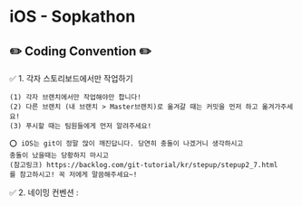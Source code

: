 # iOS - Sopkathon

## ✏️ Coding Convention ✏️

✅ 1. 각자 스토리보드에서만 작업하기 <br>

    (1) 각자 브랜치에서만 작업해야만 합니다!
    (2) 다른 브랜치 (내 브랜치 > Master브랜치)로 옮겨갈 때는 커밋을 먼저 하고 옮겨가주세요!
    (3) 푸시할 때는 팀원들에게 먼저 알려주세요!

    ⭕️ iOS는 git이 정말 많이 깨진답니다. 당연히 충돌이 나겠거니 생각하시고
    충돌이 났을때는 당황하지 마시고
    (참고링크) https://backlog.com/git-tutorial/kr/stepup/stepup2_7.html
    를 참고하시고! 꼭 저에게 말씀해주세요~!

✅ 2. 네이밍 컨벤션 : <br>

